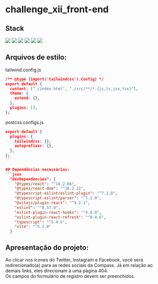 # challenge_xii_front-end
 
## Stack
<div align="left">
 <img src="https://img.shields.io/badge/TypeScript-007ACC?style=for-the-badge&logo=typescript&logoColor=white" />
 <img src="https://img.shields.io/badge/Node.js-339933.svg?style=for-the-badge&logo=nodedotjs&logoColor=white" />
 <img src="https://img.shields.io/badge/React-20232A?style=for-the-badge&logo=react&logoColor=61DAFB" />
 <img src="https://img.shields.io/badge/Tailwind_CSS-38B2AC?style=for-the-badge&logo=tailwind-css&logoColor=white" />
 <img src="https://img.shields.io/badge/Amazon%20AWS-232F3E.svg?style=for-the-badge&logo=Amazon-AWS&logoColor=white" />
 <img src="https://img.shields.io/badge/PostCSS-DD3A0A.svg?style=for-the-badge&logo=PostCSS&logoColor=white" />
</div>

## Arquivos de estilo:

tailwind.config.js
```json
/** @type {import('tailwindcss').Config} */
export default {
  content: ["./index.html", "./src/**/*.{js,ts,jsx,tsx}"],
  theme: {
    extend: {},
  },
  plugins: [],
};
```

postcss.configs.js
```json
export default {
  plugins: {
    tailwindcss: {},
    autoprefixer: {},
  },
};
``

## Dependências necessárias:
```json
  "devDependencies": {
    "@types/react": "^18.2.66",
    "@types/react-dom": "^18.2.22",
    "@typescript-eslint/eslint-plugin": "^7.2.0",
    "@typescript-eslint/parser": "^7.2.0",
    "@vitejs/plugin-react": "^4.2.1",
    "eslint": "^8.57.0",
    "eslint-plugin-react-hooks": "^4.6.0",
    "eslint-plugin-react-refresh": "^0.4.6",
    "typescript": "^5.4.5",
    "vite": "^5.2.0"
  }
```

## Apresentação do projeto:

Ao clicar nos ícones do Twitter, Instagram e Facebook, você será redirecionado(a) para as redes sociais da Compass. Já em relação ao demais links, eles direcionam à uma página 404. <br/>
Os campos do formulário de registro devem ser preenchidos.
